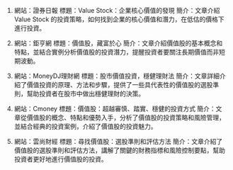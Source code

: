 

1. 網站：證券日報
標題：Value Stock：企業核心價值的發現
簡介：文章介紹 Value Stock 的投資策略，如何找到企業的核心價值和潛力，在低估的價格下進行投資。

2. 網站：鉅亨網
標題：價值股，藏富於心
簡介：文章介紹價值股的基本概念和特點，並結合實例分析價值股的投資潛力，提醒投資者要關注長期價值而非短期波動。

3. 網站：MoneyDJ理財網
標題：股市價值投資，穩健理財法
簡介：文章詳細介紹了價值投資的原理、方法和步驟，提供了一些具代表性的價值股的選股準則，幫助投資者在股市中做出穩健理財的決策。

4. 網站：Cmoney
標題：價值股：超越審慎、踏實、穩健的投資方式
簡介：文章從價值股的概念、特點和優勢入手，分析了價值股的投資策略和風險管理，並結合經典的投資案例，介紹了價值股的投資魅力。

5. 網站：雲尚財經
標題：尋找價值股：選股準則和評估方法
簡介：文章介紹了價值股的選股準則和評估方法，講解了關鍵的財務指標和風險控制要點，幫助投資者更好地進行價值股的投資。